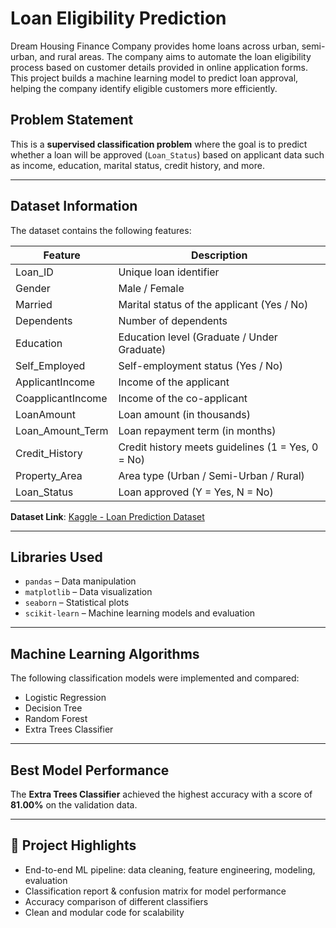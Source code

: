 # Loan Eligibility Prediction

Dream Housing Finance Company provides home loans across urban, semi-urban, and rural areas. The company aims to automate the loan eligibility process based on customer details provided in online application forms. This project builds a machine learning model to predict loan approval, helping the company identify eligible customers more efficiently.

## Problem Statement

This is a **supervised classification problem** where the goal is to predict whether a loan will be approved (`Loan_Status`) based on applicant data such as income, education, marital status, credit history, and more.

---

##  Dataset Information

The dataset contains the following features:

| Feature              | Description                                      |
|----------------------|--------------------------------------------------|
| Loan_ID              | Unique loan identifier                           |
| Gender               | Male / Female                                    |
| Married              | Marital status of the applicant (Yes / No)       |
| Dependents           | Number of dependents                             |
| Education            | Education level (Graduate / Under Graduate)      |
| Self_Employed        | Self-employment status (Yes / No)                |
| ApplicantIncome      | Income of the applicant                          |
| CoapplicantIncome    | Income of the co-applicant                       |
| LoanAmount           | Loan amount (in thousands)                       |
| Loan_Amount_Term     | Loan repayment term (in months)                  |
| Credit_History       | Credit history meets guidelines (1 = Yes, 0 = No)|
| Property_Area        | Area type (Urban / Semi-Urban / Rural)           |
| Loan_Status          | Loan approved (Y = Yes, N = No)                  |

**Dataset Link**: [Kaggle - Loan Prediction Dataset](https://www.kaggle.com/altruistdelhite04/loan-prediction-problem-dataset)

---

##  Libraries Used

- `pandas` – Data manipulation
- `matplotlib` – Data visualization
- `seaborn` – Statistical plots
- `scikit-learn` – Machine learning models and evaluation

---

##  Machine Learning Algorithms

The following classification models were implemented and compared:

- Logistic Regression  
- Decision Tree  
- Random Forest  
- Extra Trees Classifier

---

##  Best Model Performance

The **Extra Trees Classifier** achieved the highest accuracy with a score of **81.00%** on the validation data.

---

## 📌 Project Highlights

- End-to-end ML pipeline: data cleaning, feature engineering, modeling, evaluation
- Classification report & confusion matrix for model performance
- Accuracy comparison of different classifiers
- Clean and modular code for scalability
